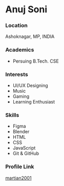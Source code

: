 # Anuj Soni

### Location

Ashoknagar, MP, INDIA

### Academics

- Persuing B.Tech. CSE

### Interests

- UI/UX Designing
- Music
- Gaming
- Learning Enthusiast

### Skills

- Figma
- Blender
- HTML
- CSS
- JavaScript
- Git & GitHub


### Profile Link

[martian2001](https://github.com/martian2001)
